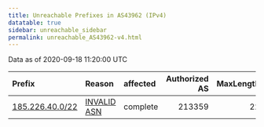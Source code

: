 ```yaml
---
title: Unreachable Prefixes in AS43962 (IPv4)
datatable: true
sidebar: unreachable_sidebar
permalink: unreachable_AS43962-v4.html
---
```


Data as of 2020-09-18 11:20:00 UTC


<div class="datatable-begin"></div>

| Prefix                                                   | Reason                                                                                                 | affected   |   Authorized AS |   MaxLength | Anchor                                         |   unreachable /24s |
|:---------------------------------------------------------|:-------------------------------------------------------------------------------------------------------|:-----------|----------------:|------------:|:-----------------------------------------------|-------------------:|
| [185.226.40.0/22](https://stat.ripe.net/185.226.40.0/22) | [INVALID ASN](https://rpki-validator.ripe.net/announcement-preview?asn=AS43962&prefix=185.226.40.0/22) | complete   |          213359 |          22 | [RIPE](unreachable_RIPE_NCC_RPKI_Root-v4.html) |                  4 |

<div class="datatable-end"></div>